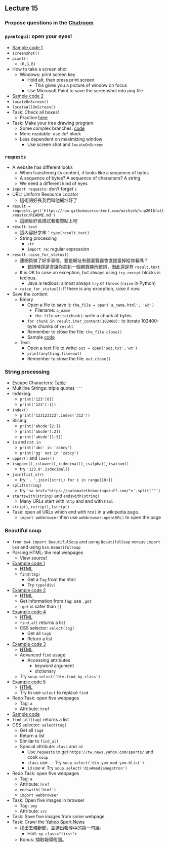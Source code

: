 ## Lecture 15

### Propose questions in the [Chatroom](https://chatroom-mzshieh.c9users.io/)

### `pyautogui`: open your eyes!

+   [Sample code 1](lec15-1.py)
+   `screenshot()`
+   `pixel()`
    +   `(R,G,B)`
+   How to take a screen shot
    +   Windows: print screen key
        +   Hold alt, then press print screen
            +   This gives you a picture of window on focus
        +   Use Microsoft Paint to save the screenshot into png file
+   [Sample code 2](lec15-2.py)
+   `locateOnScreen()`
+   `locateAllOnScreen()`
+   Task: Check all boxes!
    +   Practice [here](https://goo.gl/forms/dr5mkE7Z9dKiJ3gI3)
+   Task: Make your tree drawing program
    +   Some complex branches: [code](lec15-3.py)
    +   More readable: use `def` block
    +   Less dependent on maximizing window
        +   Use screen shot and `locateOnScreen`

### `requests`

+   A website has different looks
    +   When transfering its content, it looks like a sequence of bytes
    +   A sequence of bytes? A sequence of characters? A string.
    +   We need a different kind of eyes
+   `import requests`: don't forget `s`
+   URL: Uniform Resource Locator
    +   這術語好長我們叫他網址好了
+   `result = requests.get('https://raw.githubusercontent.com/mzshieh/snp2016fall/master/README.md')`
    +   這網址好長請試著複製貼上吧
+   `result.text`
    +   這內容好字串：`type(result.text)`
    +   String processing
        +   `str`
        +   `import re`: regular expression
+   `result.raise_for_status()`
    +   連網頁做了好多事情，要是網址有錯瀏覽器會直接當掉給你看嗎？
        +   錯誤時還是會讓你拿到一個網頁顯示錯誤，因此還是有 `result.text`
    +   It is OK to raise an exception, but always using `try-except` blocks is tedious.
        +   Java is tedious: almost always `try` or `throws` (`raise` in Python)
    +   `raise_for_status()`: If there is any exception, raise it now.
+   Save the content
    +   Binary
        +   Open a file to save it: `the_file = open('a_name.html', 'wb')`
            +   Filename: `a_name`
            +   `the_file.write(chunk)`: write a chunk of bytes
        +   `for chunk in result.iter_content(102400):` to iterate 102400-byte chunks of `result`
        +   Remember to close the file: `the_file.close()`
        +   Sample [code](lec15-4.py)
    +   Text:
        +   Open a text file to write: `out = open('out.txt','wt')`
        +   `print(anything,file=out)`
        +   Remember to close the file: `out.close()`

### String processing

+   Escape Characters: [Table](https://automatetheboringstuff.com/chapter6/#calibre_link-40)
+   Multiline Strings: triple quotes `'''`
+   Indexing:
    +   `print('123'[0])`
    +   `print('123'[-1])`
+   `index()`
    +   `print('123123123'.index('312'))`
+   Slicing: 
    +   `print('abcde'[2:])`
    +   `print('abcde'[:2])`
    +   `print('abcde'[1:3])`
+   `in` and `not in`
    +   `print('abc' in 'zabcy')`
    +   `print('gg' not in 'zabcy')`
+   `upper()` and `lower()`
+   `isupper()`, `islower()`, `isdecimal()`, `isalpha()`, `isalnum()`
    +   try `'123.0'.isdecimal()`
+   `join(list_str)`
    +   try `', '.join([str(i) for i in range(10)])`
+   `split(string)`
    +   try `'<a href="https://automatetheboringstuff.com/">'.split('"')`
+   `startswith(string)` and `endswith(string)`
    +   Many URLs start with `http` and end with `html`
+   `strip()`, `rstrip()`, `lstrip()`
+   Task: open all URLs which end with `html` in a wikipedia page.
    +   `import webbrowser` then use `webbrowser.open(URL)` to open the page

### Beautiful soup

+   `from bs4 import BeautifulSoup` and using `BeautifulSoup` versus `import bs4` and using `bs4.BeautifulSoup`
+   Parsing HTML: the real webpages
    +   View source!
+   [Example code 1](lec15-5.py)
    +   [HTML](https://mzshieh.github.io/snp2016/html/1.html)
    +   `find(tag)`
        +   Get a `Tag` from the html
        +   Try `type(div)`
+   [Example code 2](lec15-6.py)
    +   [HTML](https://mzshieh.github.io/snp2016/html/2.html)
    +   Get information from `Tag`: use `.get`
    +   `.get` is safer than `[]`
+   [Example code 4](lec15-7.py)
    +   [HTML](https://mzshieh.github.io/snp2016/html/4.html)
    +   `find_all` returns a list
    +   CSS selector: `select(tag)`
        +   Get all `tag`s
        +   Return a list
+   [Example code 3](lec15-8.py)
    +   [HTML](https://mzshieh.github.io/snp2016/html/3.html)
    +   Advanced `find` usage
        +   Accessing attributes
            +   keyword argument
            +   dictionary
    +   Try `soup.select('div.find_by_class')`
+   [Example code 5](lec15-9.py)
    +   [HTML](https://mzshieh.github.io/snp2016/html/5.html)
    +   Try to use `select` to replace `find`
+   Redo Task: open five webpages
    +   Tag: `a`
    +   Attribute: `href`
+   [Sample code](lec15-10.py)
+   `find_all(tag)` returns a list
+   CSS selector: `select(tag)`
    +   Get all `tag`s
    +   Return a list
    +   Similar to `find_all`
    +   Special attribute: `class` and `id`
        +   Use `requests` to get `https://tw.news.yahoo.com/sports/` and cook `soup`
        +   `class` use `.` : Try `soup.select('div.yom-mod.yom-blist')`
        +   `id` use `#`: Try `soup.select('div#mediamegatron')`
+   Redo Task: open five webpages
    +   Tag: `a`
    +   Attribute: `href`
    +   `endswith('html')`
    +   `import webbrowser`
+   Task: Open five images in browser
    +   Tag: `img`
    +   Attribute: `src`
+   Task: Save five images from some webpage
+   Task: Crawl the [Yahoo Sport News](https://tw.news.yahoo.com/sports/)
    +   找出五條新聞，並選出報導中的第一句話。
        +   Hint: `<p class="first">`
    +   Bonus: 擷取報導附圖。